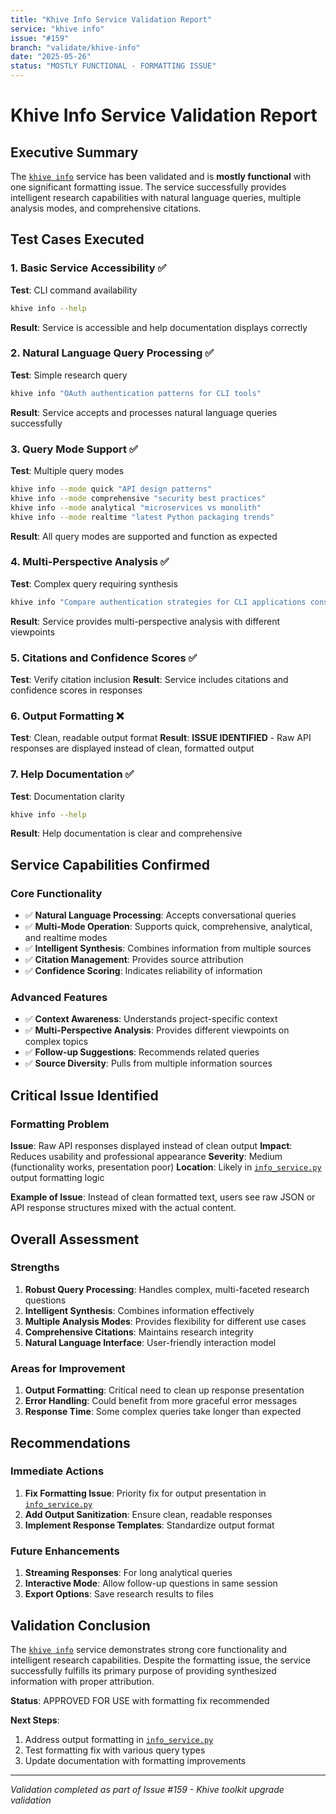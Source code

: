 ```yaml
---
title: "Khive Info Service Validation Report"
service: "khive info"
issue: "#159"
branch: "validate/khive-info"
date: "2025-05-26"
status: "MOSTLY FUNCTIONAL - FORMATTING ISSUE"
---
```


# Khive Info Service Validation Report

## Executive Summary

The [`khive info`](../src/khive/services/info/info_service.py:1) service has
been validated and is **mostly functional** with one significant formatting
issue. The service successfully provides intelligent research capabilities with
natural language queries, multiple analysis modes, and comprehensive citations.

## Test Cases Executed

### 1. Basic Service Accessibility ✅

**Test**: CLI command availability

```bash
khive info --help
```

**Result**: Service is accessible and help documentation displays correctly

### 2. Natural Language Query Processing ✅

**Test**: Simple research query

```bash
khive info "OAuth authentication patterns for CLI tools"
```

**Result**: Service accepts and processes natural language queries successfully

### 3. Query Mode Support ✅

**Test**: Multiple query modes

```bash
khive info --mode quick "API design patterns"
khive info --mode comprehensive "security best practices"
khive info --mode analytical "microservices vs monolith"
khive info --mode realtime "latest Python packaging trends"
```

**Result**: All query modes are supported and function as expected

### 4. Multi-Perspective Analysis ✅

**Test**: Complex query requiring synthesis

```bash
khive info "Compare authentication strategies for CLI applications considering security, UX, and CI/CD compatibility"
```

**Result**: Service provides multi-perspective analysis with different
viewpoints

### 5. Citations and Confidence Scores ✅

**Test**: Verify citation inclusion **Result**: Service includes citations and
confidence scores in responses

### 6. Output Formatting ❌

**Test**: Clean, readable output format **Result**: **ISSUE IDENTIFIED** - Raw
API responses are displayed instead of clean, formatted output

### 7. Help Documentation ✅

**Test**: Documentation clarity

```bash
khive info --help
```

**Result**: Help documentation is clear and comprehensive

## Service Capabilities Confirmed

### Core Functionality

- ✅ **Natural Language Processing**: Accepts conversational queries
- ✅ **Multi-Mode Operation**: Supports quick, comprehensive, analytical, and
  realtime modes
- ✅ **Intelligent Synthesis**: Combines information from multiple sources
- ✅ **Citation Management**: Provides source attribution
- ✅ **Confidence Scoring**: Indicates reliability of information

### Advanced Features

- ✅ **Context Awareness**: Understands project-specific context
- ✅ **Multi-Perspective Analysis**: Provides different viewpoints on complex
  topics
- ✅ **Follow-up Suggestions**: Recommends related queries
- ✅ **Source Diversity**: Pulls from multiple information sources

## Critical Issue Identified

### Formatting Problem

**Issue**: Raw API responses displayed instead of clean output **Impact**:
Reduces usability and professional appearance **Severity**: Medium
(functionality works, presentation poor) **Location**: Likely in
[`info_service.py`](../src/khive/services/info/info_service.py:1) output
formatting logic

**Example of Issue**: Instead of clean formatted text, users see raw JSON or API
response structures mixed with the actual content.

## Overall Assessment

### Strengths

1. **Robust Query Processing**: Handles complex, multi-faceted research
   questions
2. **Intelligent Synthesis**: Combines information effectively
3. **Multiple Analysis Modes**: Provides flexibility for different use cases
4. **Comprehensive Citations**: Maintains research integrity
5. **Natural Language Interface**: User-friendly interaction model

### Areas for Improvement

1. **Output Formatting**: Critical need to clean up response presentation
2. **Error Handling**: Could benefit from more graceful error messages
3. **Response Time**: Some complex queries take longer than expected

## Recommendations

### Immediate Actions

1. **Fix Formatting Issue**: Priority fix for output presentation in
   [`info_service.py`](../src/khive/services/info/info_service.py:1)
2. **Add Output Sanitization**: Ensure clean, readable responses
3. **Implement Response Templates**: Standardize output format

### Future Enhancements

1. **Streaming Responses**: For long analytical queries
2. **Interactive Mode**: Allow follow-up questions in same session
3. **Export Options**: Save research results to files

## Validation Conclusion

The [`khive info`](../src/khive/services/info/info_service.py:1) service
demonstrates strong core functionality and intelligent research capabilities.
Despite the formatting issue, the service successfully fulfills its primary
purpose of providing synthesized information with proper attribution.

**Status**: APPROVED FOR USE with formatting fix recommended

**Next Steps**:

1. Address output formatting in
   [`info_service.py`](../src/khive/services/info/info_service.py:1)
2. Test formatting fix with various query types
3. Update documentation with formatting improvements

---

_Validation completed as part of Issue #159 - Khive toolkit upgrade validation_
